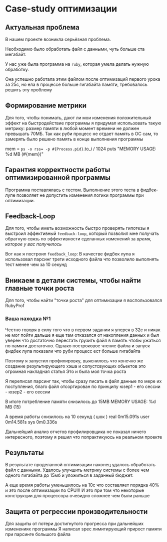 # Case-study оптимизации

## Актуальная проблема
В нашем проекте возникла серьёзная проблема.

Необходимо было обработать файл с данными, чуть больше ста мегабайт.

У нас уже была программа на `ruby`, которая умела делать нужную обработку.

Она успешно работала этим файлом после оптимизаций первого урока за 25с, но ела в процессе больше гигабайта памяти, требовалось решить эту проблему

## Формирование метрики
Для того, чтобы понимать, дают ли мои изменения положительный эффект на быстродействие программы я придумал использовать такую метрику: 
размер памяти в любой момент времени не должен превышать 70МБ. 
Так как руби процесс не отдает память в ОС сам, то замерять было решено память в конце выполнения программы

mem = `ps -o rss= -p #{Process.pid}`.to_i / 1024
puts "MEMORY USAGE: %d MB (#{mem})"

## Гарантия корректности работы оптимизированной программы
Программа поставлялась с тестом. Выполнение этого теста в фидбек-лупе позволяет не допустить изменения логики программы при оптимизации.

## Feedback-Loop
Для того, чтобы иметь возможность быстро проверять гипотезы я выстроил эффективный `feedback-loop`, который позволил мне получать обратную связь по эффективности сделанных изменений за *время, которое у вас получилось*

Вот как я построил `feedback_loop`: 
В качестве фидбек лупа я использовал парсинг трети исходного файла что позволило выполнять тест менее чем за 10 секунд

## Вникаем в детали системы, чтобы найти главные точки роста
Для того, чтобы найти "точки роста" для оптимизации я воспользовался RubyProf

### Ваша находка №1
Честно говоря в силу того что в первом задании я уперся в 32с и никак не мог пойти дальше я еще там отказался от накопления данных
и был уверен что достаточно перестать грузить файл в память чтобы ужаться по памяти достаточно. Однако построковое чтение файла и запуск фидбек лупа показали что руби процесс ест больше гигабайта

Поэтому я запустил профилировку, выяснилось что конечно же создание результирующего хэша и сопустсвующих обьектов это огромная накладная статья
Это и была моя точка роста

Я переписал парсинг так, чтобы сразу писать в файл данные по мере их поступления, благо файл отсортирован по принципу юзер1 - его сессии - юзер2 - его сессии

В итоге потребление памяти снизилось до 15MB
MEMORY USAGE: %d MB (15)

А время работы снизилось на 10 секунд ( шок )
real	0m15.091s
user	0m14.581s
sys	0m0.336s

Дальнейший анализ отчетов профилировщика не показал ничего интересного, поэтому я решил что попрактикуюсь на реальном проекте


## Результаты
В результате проделанной оптимизации наконец удалось обработать файл с данными.
Удалось улучшить метрику системы с более чем одного гигабайта до 15мб и уложиться в заданный бюджет.

А еще время работы уменьшилось на 10с что составляет порядка 40% и это после оптимизации по CPU!!!
И это при том что некоторые конструкции для процессора очевидно сложнее чем были раньше

## Защита от регрессии производительности
Для защиты от потери достигнутого прогресса при дальнейших изменениях программы Я написал spec лимитирующий прирост памяти при парсинге большого файла
